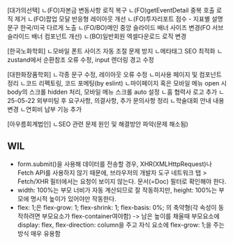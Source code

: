 [대가의선택]
ㄴ(FO)자본금 변동사항 로직 복구
ㄴ(FO)getEventDetail 중복 호출 로직 제거
ㄴ(FO)팝업 모달 반응형 레이아웃 개선
ㄴ(FO)투자리포트 점수 - 지표별 설명 문구 한국/미국 다르게 노출
ㄴ(FO/BO)메인 중앙 슬라이드 배너 사이즈 변경(FO 서브 슬라이드 배너 컴포넌트 개선)
ㄴ(BO)일반회원 엑셀다운로드 로직 변경

[한국노화학회]
ㄴ모바일 폰트 사이즈 자동 조절 문제 방지
ㄴ메타태그 SEO 최적화
ㄴzustand에서 순환참조 오류 수정, input 렌더링 경고 수정

[대한화장품학회]
ㄴ각종 문구 수정, 레이아웃 오류 수정
ㄴ미사용 페이지 및 컴포넌트 정리
ㄴ코드 리펙토링, 코드 포메팅(by eslint)
ㄴ마이페이지 혹은 모바일 메뉴 open 시 body의 스크롤 hidden 처리, 모바일 메뉴 스크롤 auto 설정
ㄴ홈 협력사 로고 추가
ㄴ25-05-22 외부미팅 후 요구사항, 의결사항, 추가 문의사항 정리
ㄴ학술대회 안내 내용 변경
ㄴ연회비 납부 기능 추가

[아우름회계법인]
ㄴSEO 관련 문제 원인 및 해결방안 파악(문제 해소됨)

## WIL

- form.submit()을 사용해 데이터를 전송할 경우, XHR(XMLHttpRequest)나 Fetch API를 사용하지 않기 때문에, 브라우저의 개발자 도구 네트워크 탭 > Fetch/XHR 필터에서는 요청이 보이지 않는다. 문서(=Doc) 필터로 확인해야 한다.
- width: 100%는 부모 너비가 자동 계산되므로 잘 작동하지만, height: 100%는 부모에 명시적 높이가 있어야만 작동한다.
- flex: 1;은 flex-grow: 1; flex-shrink: 1; flex-basis: 0%; 의 축약형(각 속성이 동작하려면 부모요소가 flex-container여야함) -> 남은 높이를 채울때 부모요소에 display: flex, flex-direction: column을 주고 자식 요소에 flex-grow: 1;을 주는 방식 매우 유용함
